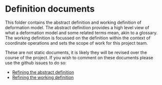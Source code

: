 Definition documents
====================

This folder contains the abstract definition and working definition of 
deformation model.  The abstract definition provides a high level view 
of what a deformation model and some related terms mean, akin to a glossary.
The working definition is focussed on the definition within the context of 
coordinate operations and sets the scope of work for this project team.

These are not static documents, it is likely they will be revised over the 
course of the project.  If you wish to comment on these documents please use
the github issues to do so:

* [Refining the abstract definition](https://github.com/opengeospatial/CRS-Deformation-Models/issues/2)
* [Refining the working definition](https://github.com/opengeospatial/CRS-Deformation-Models/issues/3)
